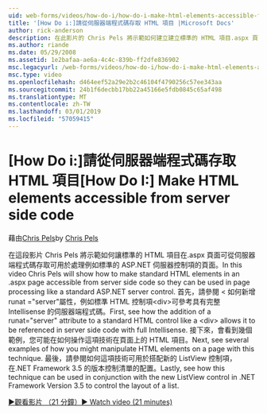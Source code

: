 ```yaml
---
uid: web-forms/videos/how-do-i/how-do-i-make-html-elements-accessible-from-server-side-code
title: '[How Do i:]請從伺服器端程式碼存取 HTML 項目 |Microsoft Docs'
author: rick-anderson
description: 在此影片的 Chris Pels 將示範如何建立建立標準的 HTML 項目.aspx 頁面中可從伺服器端程式碼存取讓它們可以用於頁面處理...
ms.author: riande
ms.date: 05/29/2008
ms.assetid: 1e2bafaa-ae6a-4c4c-839b-ff2dfe836902
msc.legacyurl: /web-forms/videos/how-do-i/how-do-i-make-html-elements-accessible-from-server-side-code
msc.type: video
ms.openlocfilehash: d464eef52a29e2b2c46104f4790256c57ee343aa
ms.sourcegitcommit: 24b1f6decbb17bb22a45166e5fdb0845c65af498
ms.translationtype: MT
ms.contentlocale: zh-TW
ms.lasthandoff: 03/01/2019
ms.locfileid: "57059415"
---
```

<a name="how-do-i-make-html-elements-accessible-from-server-side-code"></a><span data-ttu-id="03eb5-103">[How Do i:]請從伺服器端程式碼存取 HTML 項目</span><span class="sxs-lookup"><span data-stu-id="03eb5-103">[How Do I:] Make HTML elements accessible from server side code</span></span>
====================
<span data-ttu-id="03eb5-104">藉由[Chris Pels](https://twitter.com/chrispels)</span><span class="sxs-lookup"><span data-stu-id="03eb5-104">by [Chris Pels](https://twitter.com/chrispels)</span></span>

<span data-ttu-id="03eb5-105">在這段影片 Chris Pels 將示範如何讓標準的 HTML 項目在.aspx 頁面可從伺服器端程式碼存取可用於處理例如標準的 ASP.NET 伺服器控制項的頁面。</span><span class="sxs-lookup"><span data-stu-id="03eb5-105">In this video Chris Pels will show how to make standard HTML elements in an .aspx page accessible from server side code so they can be used in page processing like a standard ASP.NET server control.</span></span> <span data-ttu-id="03eb5-106">首先，請參閱 < 如何新增 runat ="server"屬性，例如標準 HTML 控制項&lt;div&gt;可參考具有完整 Intellisense 的伺服器端程式碼。</span><span class="sxs-lookup"><span data-stu-id="03eb5-106">First, see how the addition of a runat="server" attribute to a standard HTML control like a &lt;div&gt; allows it to be referenced in server side code with full Intellisense.</span></span> <span data-ttu-id="03eb5-107">接下來，會看到幾個範例，您可能在如何操作這項技術在頁面上的 HTML 項目。</span><span class="sxs-lookup"><span data-stu-id="03eb5-107">Next, see several examples of how you might manipulate HTML elements on a page with this technique.</span></span> <span data-ttu-id="03eb5-108">最後，請參閱如何這項技術可用於搭配新的 ListView 控制項，在.NET Framework 3.5 的版本控制清單的配置。</span><span class="sxs-lookup"><span data-stu-id="03eb5-108">Lastly, see how this technique can be used in conjunction with the new ListView control in .NET Framework Version 3.5 to control the layout of a list.</span></span>

[<span data-ttu-id="03eb5-109">&#9654;觀看影片 （21 分鐘）</span><span class="sxs-lookup"><span data-stu-id="03eb5-109">&#9654; Watch video (21 minutes)</span></span>](https://channel9.msdn.com/Blogs/ASP-NET-Site-Videos/how-do-i-make-html-elements-accessible-from-server-side-code)
